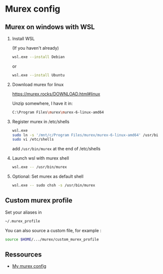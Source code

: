 # Murex config

## Murex on windows with WSL

1. Install WSL 

   (If you haven't already)
   
	```sh
	wsl.exe --install Debian
	```

    or 

	```sh
	wsl.exe --install Ubuntu
	```

2. Download murex for linux
   
    https://murex.rocks/DOWNLOAD.html#linux

    Unzip somewhere, I have it in:

    ```sh
    C:\Program Files\murex\murex-6-linux-amd64
    ```

3. Register murex in /etc/shells 
   
    ```sh
    wsl.exe
    sudo ln -s '/mnt/c/Program Files/murex/murex-6-linux-amd64' /usr/bin/murex
    sudo vi /etc/shells
    ```
    add `/usr/bin/murex` at the end of /etc/shells

4. Launch wsl with murex shell
   
    ```sh
	wsl.exe -- /usr/bin/murex
    ```

5. Optional: Set murex as default shell 
   
    ```sh
    wsl.exe -- sudo chsh -s /usr/bin/murex
    ```

## Custom murex profile

Set your aliases in 

```sh
~/.murex_profile
```

You can also source a custom file, for example :
```sh
source $HOME/.../murex/custom_murex_profile
```

## Ressources

- [My murex config](../assets/murex/custom_murex_profile)
